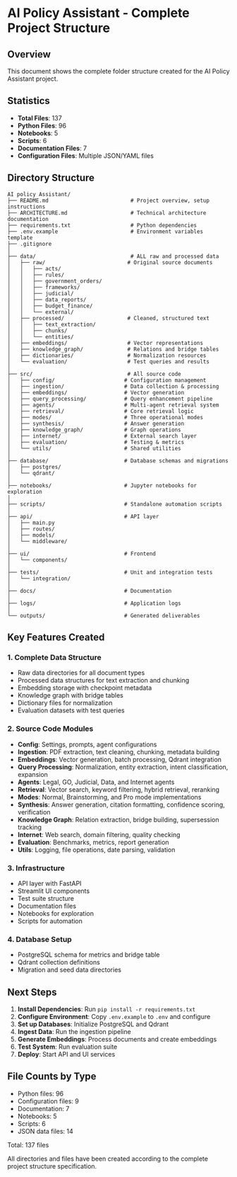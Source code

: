 # AI Policy Assistant - Complete Project Structure

## Overview
This document shows the complete folder structure created for the AI Policy Assistant project.

## Statistics
- **Total Files**: 137
- **Python Files**: 96
- **Notebooks**: 5
- **Scripts**: 6
- **Documentation Files**: 7
- **Configuration Files**: Multiple JSON/YAML files

## Directory Structure

```
AI policy Assistant/
├── README.md                          # Project overview, setup instructions
├── ARCHITECTURE.md                    # Technical architecture documentation
├── requirements.txt                   # Python dependencies
├── .env.example                       # Environment variables template
├── .gitignore
│
├── data/                              # ALL raw and processed data
│   ├── raw/                          # Original source documents
│   │   ├── acts/
│   │   ├── rules/
│   │   ├── government_orders/
│   │   ├── frameworks/
│   │   ├── judicial/
│   │   ├── data_reports/
│   │   ├── budget_finance/
│   │   └── external/
│   ├── processed/                    # Cleaned, structured text
│   │   ├── text_extraction/
│   │   ├── chunks/
│   │   └── entities/
│   ├── embeddings/                   # Vector representations
│   ├── knowledge_graph/              # Relations and bridge tables
│   ├── dictionaries/                 # Normalization resources
│   └── evaluation/                   # Test queries and results
│
├── src/                              # All source code
│   ├── config/                      # Configuration management
│   ├── ingestion/                   # Data collection & processing
│   ├── embeddings/                  # Vector generation
│   ├── query_processing/            # Query enhancement pipeline
│   ├── agents/                      # Multi-agent retrieval system
│   ├── retrieval/                   # Core retrieval logic
│   ├── modes/                       # Three operational modes
│   ├── synthesis/                   # Answer generation
│   ├── knowledge_graph/             # Graph operations
│   ├── internet/                    # External search layer
│   ├── evaluation/                  # Testing & metrics
│   └── utils/                       # Shared utilities
│
├── database/                        # Database schemas and migrations
│   ├── postgres/
│   └── qdrant/
│
├── notebooks/                       # Jupyter notebooks for exploration
│
├── scripts/                         # Standalone automation scripts
│
├── api/                             # API layer
│   ├── main.py
│   ├── routes/
│   ├── models/
│   └── middleware/
│
├── ui/                              # Frontend
│   └── components/
│
├── tests/                           # Unit and integration tests
│   └── integration/
│
├── docs/                            # Documentation
│
├── logs/                            # Application logs
│
└── outputs/                         # Generated deliverables
```

## Key Features Created

### 1. Complete Data Structure
- Raw data directories for all document types
- Processed data structures for text extraction and chunking
- Embedding storage with checkpoint metadata
- Knowledge graph with bridge tables
- Dictionary files for normalization
- Evaluation datasets with test queries

### 2. Source Code Modules
- **Config**: Settings, prompts, agent configurations
- **Ingestion**: PDF extraction, text cleaning, chunking, metadata building
- **Embeddings**: Vector generation, batch processing, Qdrant integration
- **Query Processing**: Normalization, entity extraction, intent classification, expansion
- **Agents**: Legal, GO, Judicial, Data, and Internet agents
- **Retrieval**: Vector search, keyword filtering, hybrid retrieval, reranking
- **Modes**: Normal, Brainstorming, and Pro mode implementations
- **Synthesis**: Answer generation, citation formatting, confidence scoring, verification
- **Knowledge Graph**: Relation extraction, bridge building, supersession tracking
- **Internet**: Web search, domain filtering, quality checking
- **Evaluation**: Benchmarks, metrics, report generation
- **Utils**: Logging, file operations, date parsing, validation

### 3. Infrastructure
- API layer with FastAPI
- Streamlit UI components
- Test suite structure
- Documentation files
- Notebooks for exploration
- Scripts for automation

### 4. Database Setup
- PostgreSQL schema for metrics and bridge table
- Qdrant collection definitions
- Migration and seed data directories

## Next Steps

1. **Install Dependencies**: Run `pip install -r requirements.txt`
2. **Configure Environment**: Copy `.env.example` to `.env` and configure
3. **Set up Databases**: Initialize PostgreSQL and Qdrant
4. **Ingest Data**: Run the ingestion pipeline
5. **Generate Embeddings**: Process documents and create embeddings
6. **Test System**: Run evaluation suite
7. **Deploy**: Start API and UI services

## File Counts by Type

- Python files: 96
- Configuration files: 9
- Documentation: 7
- Notebooks: 5
- Scripts: 6
- JSON data files: 14

Total: 137 files

All directories and files have been created according to the complete project structure specification.




